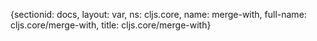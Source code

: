 {sectionid: docs, layout: var, ns: cljs.core, name: merge-with, full-name: cljs.core/merge-with,
  title: cljs.core/merge-with}
